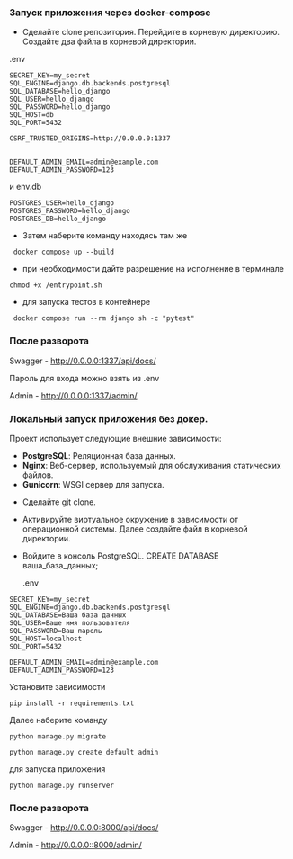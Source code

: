 ### Запуск приложения через docker-compose
* Сделайте clone репозитория. Перейдите в корневую директорию. Создайте два файла в корневой директории.
  
.env

```shell
SECRET_KEY=my_secret
SQL_ENGINE=django.db.backends.postgresql
SQL_DATABASE=hello_django
SQL_USER=hello_django
SQL_PASSWORD=hello_django
SQL_HOST=db
SQL_PORT=5432

CSRF_TRUSTED_ORIGINS=http://0.0.0.0:1337


DEFAULT_ADMIN_EMAIL=admin@example.com
DEFAULT_ADMIN_PASSWORD=123

```
и env.db 

```shell
POSTGRES_USER=hello_django
POSTGRES_PASSWORD=hello_django
POSTGRES_DB=hello_django
```
* Затем наберите команду находясь там же
```shell
 docker compose up --build
```
* при необходимости дайте разрешение на исполнение в терминале

```shell
chmod +x /entrypoint.sh
```
* для запуска тестов в контейнере
```shell
 docker compose run --rm django sh -c "pytest"
```  
### После разворота

Swagger - http://0.0.0.0:1337/api/docs/

Пароль для входа можно взять из .env

Admin - http://0.0.0.0:1337/admin/ 


### Локальный запуск приложения без докер. 
Проект использует следующие внешние зависимости:
- **PostgreSQL**: Реляционная база данных.
- **Nginx**: Веб-сервер, используемый для обслуживания статических файлов.
- **Gunicorn**: WSGI сервер для запуска. 
  
* Сделайте git clone.
* Активируйте виртуальное окружение в зависимости от операционной системы. Далее создайте файл в корневой директории.
* Войдите в консоль PostgreSQL. CREATE DATABASE ваша_база_данных;

  .env

```shell
SECRET_KEY=my_secret
SQL_ENGINE=django.db.backends.postgresql
SQL_DATABASE=Ваша база данных
SQL_USER=Ваше имя пользователя
SQL_PASSWORD=Ваш пароль
SQL_HOST=localhost
SQL_PORT=5432

DEFAULT_ADMIN_EMAIL=admin@example.com
DEFAULT_ADMIN_PASSWORD=123

```
Установите зависимости

```shell
pip install -r requirements.txt
```
Далее наберите команду
```shell
python manage.py migrate
```

```shell
python manage.py create_default_admin
```

для запуска приложения
```shell
python manage.py runserver
```

### После разворота

Swagger - http://0.0.0.0:8000/api/docs/

Admin - http://0.0.0.0::8000/admin/
